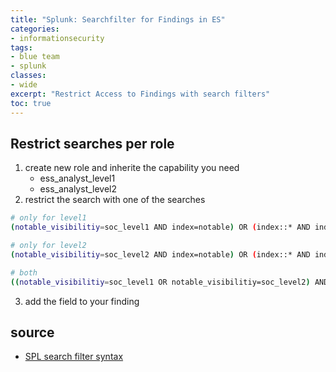 ```yaml
---
title: "Splunk: Searchfilter for Findings in ES"
categories: 
- informationsecurity
tags:
- blue team
- splunk
classes: 
- wide
excerpt: "Restrict Access to Findings with search filters" 
toc: true
--- 
```


## Restrict searches per role

1. create new role and inherite the capability you need
    - ess_analyst_level1
    - ess_analyst_level2
2. restrict the search with one of the searches
```bash
# only for level1
(notable_visibilitiy=soc_level1 AND index=notable) OR (index::* AND index!=notable)

# only for level2
(notable_visibilitiy=soc_level2 AND index=notable) OR (index::* AND index!=notable)

# both
((notable_visibilitiy=soc_level1 OR notable_visibilitiy=soc_level2) AND index=notable) OR (index::* AND index!=notable)

```
3. add the field to your finding

## source

* [SPL search filter syntax][def]

[def]: https://docs.splunk.com/Documentation/Splunk/last/Security/Addandeditroles?ref=hk#SPL_search_filter_syntax
